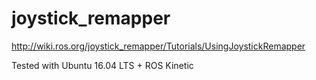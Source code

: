 # joystick_remapper

http://wiki.ros.org/joystick_remapper/Tutorials/UsingJoystickRemapper

Tested with Ubuntu 16.04 LTS + ROS Kinetic
